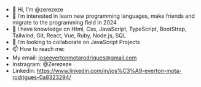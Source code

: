 - 👋 Hi, I’m @zerezeze
- 👀 I’m interested in learn new programming languages, make friends and migrate to the programming field in 2024 
- 🌱 I have knowledge on Html, Css, JavaScript, TypeScript, BootStrap, Tailwind, Git, React, Vue, Ruby, Node.js, SQL
- 💞️ I’m looking to collaborate on JavaScript Projects
- 📫 How to reach me:
- My email: joseevertonmotarodrigues@gmail.com
- Instragram: @Zerezeze
- Linkedin: https://www.linkedin.com/in/jos%C3%A9-everton-mota-rodrigues-0a8323294/

<!---
zerezeze/zerezeze is a ✨ special ✨ repository because its `README.md` (this file) appears on your GitHub profile.
You can click the Preview link to take a look at your changes.
--->
